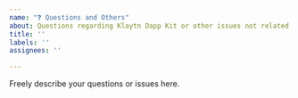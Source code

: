 ```yaml
---
name: "❓ Questions and Others"
about: Questions regarding Klaytn Dapp Kit or other issues not related to bug nor feature request
title: ''
labels: ''
assignees: ''

---
```


Freely describe your questions or issues here.